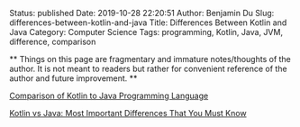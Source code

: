 Status: published
Date: 2019-10-28 22:20:51
Author: Benjamin Du
Slug: differences-between-kotlin-and-java
Title: Differences Between Kotlin and Java
Category: Computer Science
Tags: programming, Kotlin, Java, JVM, difference, comparison

**
Things on this page are fragmentary and immature notes/thoughts of the author.
It is not meant to readers but rather for convenient reference of the author and future improvement.
**

[Comparison of Kotlin to Java Programming Language](https://kotlinlang.org/docs/reference/comparison-to-java.html)

[Kotlin vs Java: Most Important Differences That You Must Know](https://hackr.io/blog/kotlin-vs-java)

